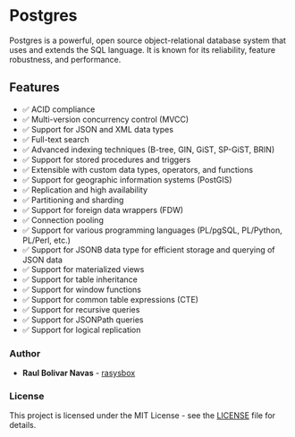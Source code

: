 # Postgres

Postgres is a powerful, open source object-relational database system that uses and extends the SQL language. It is known for its reliability, feature robustness, and performance.

## Features

- ✅ ACID compliance
- ✅ Multi-version concurrency control (MVCC)
- ✅ Support for JSON and XML data types
- ✅ Full-text search
- ✅ Advanced indexing techniques (B-tree, GIN, GiST, SP-GiST, BRIN)
- ✅ Support for stored procedures and triggers
- ✅ Extensible with custom data types, operators, and functions
- ✅ Support for geographic information systems (PostGIS)
- ✅ Replication and high availability
- ✅ Partitioning and sharding
- ✅ Support for foreign data wrappers (FDW)
- ✅ Connection pooling
- ✅ Support for various programming languages (PL/pgSQL, PL/Python, PL/Perl, etc.)
- ✅ Support for JSONB data type for efficient storage and querying of JSON data
- ✅ Support for materialized views
- ✅ Support for table inheritance
- ✅ Support for window functions
- ✅ Support for common table expressions (CTE)
- ✅ Support for recursive queries
- ✅ Support for JSONPath queries
- ✅ Support for logical replication

### Author

- **Raul Bolivar Navas** - [rasysbox](https://github.com/raulrobinson/cqrs-clean-architecture-mapstruct-jpa)

### License

This project is licensed under the MIT License - see the [LICENSE](https://www.apache.org/licenses/LICENSE-2.0) file for details.
